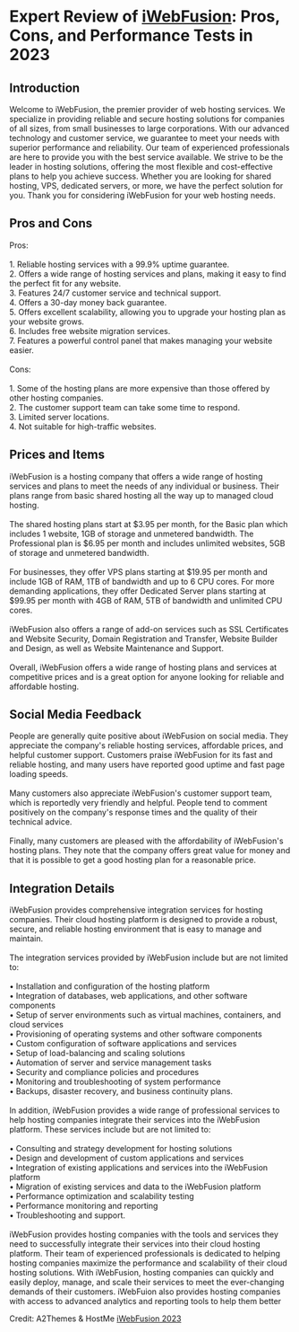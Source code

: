 <h1>Expert Review of <a href="https://a2themes.com/iwebfusion-reviews">iWebFusion</a>: Pros, Cons, and Performance Tests in 2023</h1>
<h2>Introduction</h2>
Welcome to iWebFusion, the premier provider of web hosting services. We specialize in providing reliable and secure hosting solutions for companies of all sizes, from small businesses to large corporations. With our advanced technology and customer service, we guarantee to meet your needs with superior performance and reliability. Our team of experienced professionals are here to provide you with the best service available. We strive to be the leader in hosting solutions, offering the most flexible and cost-effective plans to help you achieve success. Whether you are looking for shared hosting, VPS, dedicated servers, or more, we have the perfect solution for you. Thank you for considering iWebFusion for your web hosting needs.
<h2>Pros and Cons</h2>
Pros:<br><br>1. Reliable hosting services with a 99.9% uptime guarantee.<br>2. Offers a wide range of hosting services and plans, making it easy to find the perfect fit for any website.<br>3. Features 24/7 customer service and technical support.<br>4. Offers a 30-day money back guarantee.<br>5. Offers excellent scalability, allowing you to upgrade your hosting plan as your website grows.<br>6. Includes free website migration services.<br>7. Features a powerful control panel that makes managing your website easier.<br><br>Cons:<br><br>1. Some of the hosting plans are more expensive than those offered by other hosting companies.<br>2. The customer support team can take some time to respond.<br>3. Limited server locations.<br>4. Not suitable for high-traffic websites.
<h2>Prices and Items</h2>
iWebFusion is a hosting company that offers a wide range of hosting services and plans to meet the needs of any individual or business. Their plans range from basic shared hosting all the way up to managed cloud hosting. <br><br>The shared hosting plans start at $3.95 per month, for the Basic plan which includes 1 website, 1GB of storage and unmetered bandwidth. The Professional plan is $6.95 per month and includes unlimited websites, 5GB of storage and unmetered bandwidth. <br><br>For businesses, they offer VPS plans starting at $19.95 per month and include 1GB of RAM, 1TB of bandwidth and up to 6 CPU cores. For more demanding applications, they offer Dedicated Server plans starting at $99.95 per month with 4GB of RAM, 5TB of bandwidth and unlimited CPU cores. <br><br>iWebFusion also offers a range of add-on services such as SSL Certificates and Website Security, Domain Registration and Transfer, Website Builder and Design, as well as Website Maintenance and Support. <br><br>Overall, iWebFusion offers a wide range of hosting plans and services at competitive prices and is a great option for anyone looking for reliable and affordable hosting.
<h2>Social Media Feedback</h2>
People are generally quite positive about iWebFusion on social media. They appreciate the company's reliable hosting services, affordable prices, and helpful customer support. Customers praise iWebFusion for its fast and reliable hosting, and many users have reported good uptime and fast page loading speeds.<br><br>Many customers also appreciate iWebFusion's customer support team, which is reportedly very friendly and helpful. People tend to comment positively on the company's response times and the quality of their technical advice.<br><br>Finally, many customers are pleased with the affordability of iWebFusion's hosting plans. They note that the company offers great value for money and that it is possible to get a good hosting plan for a reasonable price.
<h2>Integration Details</h2>
iWebFusion provides comprehensive integration services for hosting companies. Their cloud hosting platform is designed to provide a robust, secure, and reliable hosting environment that is easy to manage and maintain.<br><br>The integration services provided by iWebFusion include but are not limited to:<br><br>• Installation and configuration of the hosting platform<br>• Integration of databases, web applications, and other software components<br>• Setup of server environments such as virtual machines, containers, and cloud services<br>• Provisioning of operating systems and other software components<br>• Custom configuration of software applications and services<br>• Setup of load-balancing and scaling solutions<br>• Automation of server and service management tasks<br>• Security and compliance policies and procedures<br>• Monitoring and troubleshooting of system performance<br>• Backups, disaster recovery, and business continuity plans.<br><br>In addition, iWebFusion provides a wide range of professional services to help hosting companies integrate their services into the iWebFusion platform. These services include but are not limited to:<br><br>• Consulting and strategy development for hosting solutions<br>• Design and development of custom applications and services<br>• Integration of existing applications and services into the iWebFusion platform<br>• Migration of existing services and data to the iWebFusion platform<br>• Performance optimization and scalability testing<br>• Performance monitoring and reporting<br>• Troubleshooting and support.<br><br>iWebFusion provides hosting companies with the tools and services they need to successfully integrate their services into their cloud hosting platform. Their team of experienced professionals is dedicated to helping hosting companies maximize the performance and scalability of their cloud hosting solutions. With iWebFusion, hosting companies can quickly and easily deploy, manage, and scale their services to meet the ever-changing demands of their customers. iWebFuion also provides hosting companies with access to advanced analytics and reporting tools to help them better
<p>Credit: A2Themes & HostMe <a href="https://a2themes.com/iwebfusion-reviews">iWebFusion 2023</a></p>